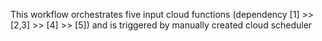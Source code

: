 This workflow orchestrates five input cloud functions (dependency [1] >> [2,3] >> [4] >> [5]) and is triggered by manually created cloud scheduler
